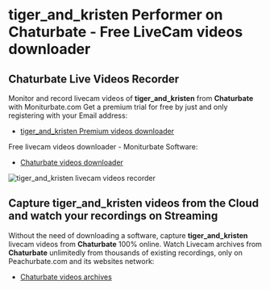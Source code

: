 # tiger_and_kristen Performer on Chaturbate - Free LiveCam videos downloader

## Chaturbate Live Videos Recorder

Monitor and record livecam videos of **tiger_and_kristen** from **Chaturbate** with Moniturbate.com
Get a premium trial for free by just and only registering with your Email address:
* [tiger_and_kristen Premium videos downloader](https://moniturbate.com/request-demo-licence-key.html)

Free livecam videos downloader - Moniturbate Software:
* [Chaturbate videos downloader](https://moniturbate.com/moniturbate-download-software.html)

![tiger_and_kristen livecam videos recorder](https://peachurnet.com/templates/moniturbate-software.png)


## Capture tiger_and_kristen videos from the Cloud and watch your recordings on Streaming

Without the need of downloading a software, capture **tiger_and_kristen** livecam videos from **Chaturbate** 100% online.
Watch Livecam archives from **Chaturbate** unlimitedly from thousands of existing recordings, only on Peachurbate.com and its websites network:
* [Chaturbate videos archives](https://peachurnet.com/)